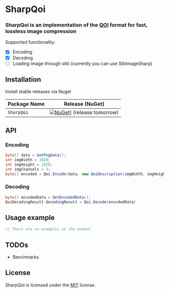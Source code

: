 
# SharpQoi

### SharpQoi is an implementation of the [QOI](https://github.com/phoboslab/qoi) format for fast, lossless image compression

Supported functionality:
- [x] Encoding
- [x] Decoding
- [ ] Loading image through stbi (currently you can use StbImageSharp)

## Installation

Install stable releases via Nuget

| Package Name                   | Release (NuGet) |
|--------------------------------|-----------------|
| `SharpQoi`         | [![NuGet](https://img.shields.io/nuget/v/QoiSharp.svg)](https://www.nuget.org/packages/SharpQoi/)] (release tomorrow)

## API

### Encoding
```csharp
byte[] data = GetPngData();
int imgWidth = 1920;
int imgHeight = 1920;
int imgChannels = 3;
byte[] encoded = Qoi.Encode(data, new QoiDescription(imgWidth, imgHeight, imgChannels))
```
### Decoding
```csharp
byte[] encodedData = GetEncodedData();
QoiDecodingResult decodingResult = Qoi.Decode(encodedData)
```
## Usage example
```csharp
// There are no examples at the moment
```

## TODOs
* Benchmarks

## License

SharpQoi is licensed under the [MIT](LICENSE) license.
